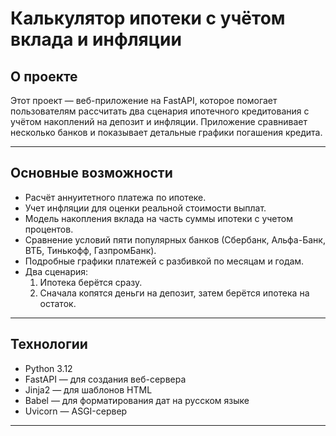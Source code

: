 # Калькулятор ипотеки с учётом вклада и инфляции

## О проекте

Этот проект — веб-приложение на FastAPI, которое помогает пользователям рассчитать два сценария ипотечного кредитования с учётом накоплений на депозит и инфляции. Приложение сравнивает несколько банков и показывает детальные графики погашения кредита.

---

## Основные возможности

- Расчёт аннуитетного платежа по ипотеке.
- Учет инфляции для оценки реальной стоимости выплат.
- Модель накопления вклада на часть суммы ипотеки с учетом процентов.
- Сравнение условий пяти популярных банков (Сбербанк, Альфа-Банк, ВТБ, Тинькофф, ГазпромБанк).
- Подробные графики платежей с разбивкой по месяцам и годам.
- Два сценария:
  1) Ипотека берётся сразу.
  2) Cначала копятся деньги на депозит, затем берётся ипотека на остаток.

---

## Технологии

- Python 3.12
- FastAPI — для создания веб-сервера
- Jinja2 — для шаблонов HTML
- Babel — для форматирования дат на русском языке
- Uvicorn — ASGI-сервер

---